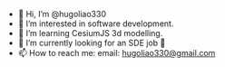 - 👋 Hi, I’m @hugoliao330
- 👀 I’m interested in software development.
- 🌱 I’m learning CesiumJS 3d modelling.
- 💞️  I’m currently looking for an SDE job 🤣
- 📫 How to reach me:
    email: hugoliao330@gmail.com
    

<!---
hugoliao330/hugoliao330 is a ✨ special ✨ repository because its `README.md` (this file) appears on your GitHub profile.
You can click the Preview link to take a look at your changes.
--->
